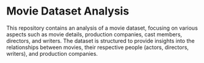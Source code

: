 # Movie Dataset Analysis
This repository contains an analysis of a movie dataset, focusing on various aspects such as movie details, production companies, cast members, directors, and writers. The dataset is structured to provide insights into the relationships between movies, their respective people (actors, directors, writers), and production companies.

